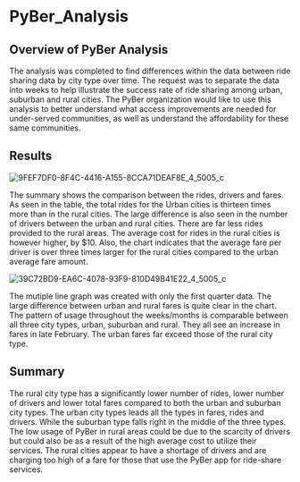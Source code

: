 # PyBer_Analysis

## Overview of PyBer Analysis
The analysis was completed to find differences within the data between ride sharing data by city type over time.  The request was to separate the data into weeks to help illustrate the success rate of ride sharing among urban, suburban and rural cities.  The PyBer organization would like to use this analysis to better understand what access improvements are needed for under-served communities, as well as understand the affordability for these same communities.  

## Results 
![9FEF7DF0-8F4C-4416-A155-8CCA71DEAF8E_4_5005_c](https://user-images.githubusercontent.com/96222437/151687181-93cfcbd0-1b6e-4b4f-87cb-0be01024d8e0.jpeg)

The summary shows the comparison between the rides, drivers and fares.  As seen in the table, the total rides for the Urban cities is thirteen times more than in the rural cities.  The large difference is also seen in the number of drivers between the urban and rural cities.  There are far less rides provided to the rural areas.  The average cost for rides in the rural cities is however higher, by $10. Also, the chart indicates that the average fare per driver is over three times larger for the rural cities compared to the urban average fare amount.  


![39C72BD9-EA6C-4078-93F9-810D49B41E22_4_5005_c](https://user-images.githubusercontent.com/96222437/151687185-dd9ca454-77e6-48a5-bf65-a31e01f4a54e.jpeg)

The mutiple line graph was created with only the first quarter data.  The large difference between urban and rural fares is quite clear in the chart.  The pattern of usage throughout the weeks/months is comparable between all three city types, urban, suburban and rural.  They all see an increase in fares in late February.  The urban fares far exceed those of the rural city type.  


## Summary
The rural city type has a significantly lower number of rides, lower number of drivers and lower total fares compared to both the urban and suburban city types.  The urban city types leads all the types in fares, rides and drivers.  While the suburban type falls right in the middle of the three types.  The low usage of PyBer in rural areas could be due to the scarcity of drivers but could also be as a result of the high average cost to utilize their services. The rural cities appear to have a shortage of drivers and are charging too high of a fare for those that use the PyBer app for ride-share services.  
